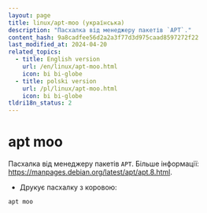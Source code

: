 ```yaml
---
layout: page
title: linux/apt-moo (українська)
description: "Пасхалка від менеджеру пакетів `APT`."
content_hash: 9a8cadfee56d2a2a3f77d3d975caad8597272f22
last_modified_at: 2024-04-20
related_topics:
  - title: English version
    url: /en/linux/apt-moo.html
    icon: bi bi-globe
  - title: polski version
    url: /pl/linux/apt-moo.html
    icon: bi bi-globe
tldri18n_status: 2
---
```

# apt moo

Пасхалка від менеджеру пакетів `APT`.
Більше інформації: <https://manpages.debian.org/latest/apt/apt.8.html>.

- Друкує пасхалку з коровою:

`apt moo`
